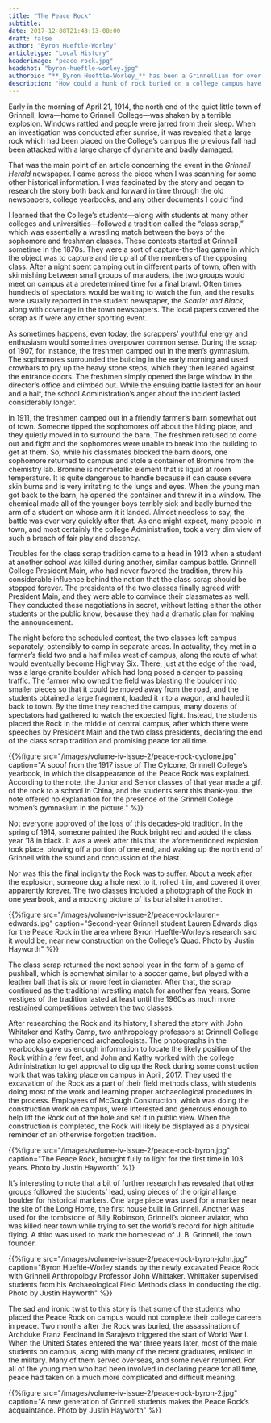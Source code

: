 ```yaml
---
title: "The Peace Rock"
subtitle:
date: 2017-12-08T21:43:13-08:00
draft: false
author: "Byron Hueftle-Worley"
articletype: "Local History"
headerimage: "peace-rock.jpg"
headshot: "byron-hueftle-worley.jpg"
authorbio: "**_Byron Hueftle-Worley_** has been a Grinnellian for over fifty years, and a [City Council member](https://www.grinnelliowa.gov/302/Meet-the-Members) for over eighteen. One of his hobbies is scanning early local newspaper files for interesting bits of forgotten history and town lore. He is working on a comprehensive description of the tornado of 1882 and its aftermath, which he hopes to finish “within the next fifty years.”"
description: "How could a hunk of rock buried on a college campus have so much history attached to it? This woodworker/amateur historian tells us."
---
```


Early in the morning of April 21, 1914, the north end of the quiet
little town of Grinnell, Iowa—home to Grinnell College—was shaken by a
terrible explosion. Windows rattled and people were jarred from their
sleep. When an investigation was conducted after sunrise, it was
revealed that a large rock which had been placed on the College’s campus
the previous fall had been attacked with a large charge of dynamite and
badly damaged.

That was the main point of an article concerning the event in the
*Grinnell Herald* newspaper. I came across the piece when I was scanning
for some other historical information. I was fascinated by the story and
began to research the story both back and forward in time through the
old newspapers, college yearbooks, and any other documents I could find.

I learned that the College’s students—along with students at many other
colleges and universities—followed a tradition called the “class scrap,”
which was essentially a wrestling match between the boys of the
sophomore and freshman classes. These contests started at Grinnell
sometime in the 1870s. They were a sort of capture-the-flag game in
which the object was to capture and tie up all of the members of the
opposing class. After a night spent camping out in different parts of
town, often with skirmishing between small groups of marauders, the two
groups would meet on campus at a predetermined time for a final brawl.
Often times hundreds of spectators would be waiting to watch the fun,
and the results were usually reported in the student newspaper, the
*Scarlet and Black,* along with coverage in the town newspapers. The
local papers covered the scrap as if were any other sporting event.

As sometimes happens, even today, the scrappers’ youthful energy and
enthusiasm would sometimes overpower common sense. During the scrap of
1907, for instance, the freshmen camped out in the men’s gymnasium. The
sophomores surrounded the building in the early morning and used
crowbars to pry up the heavy stone steps, which they then leaned against
the entrance doors. The freshmen simply opened the large window in the
director’s office and climbed out. While the ensuing battle lasted for
an hour and a half, the school Administration’s anger about the incident
lasted considerably longer.

In 1911, the freshmen camped out in a friendly farmer’s barn somewhat
out of town. Someone tipped the sophomores off about the hiding place,
and they quietly moved in to surround the barn. The freshmen refused to
come out and fight and the sophomores were unable to break into the
building to get at them. So, while his classmates blocked the barn
doors, one sophomore returned to campus and stole a container of Bromine
from the chemistry lab. Bromine is nonmetallic element that is liquid at
room temperature. It is quite dangerous to handle because it can cause
severe skin burns and is very irritating to the lungs and eyes. When the
young man got back to the barn, he opened the container and threw it in
a window. The chemical made all of the younger boys terribly sick and
badly burned the arm of a student on whose arm it it landed. Almost
needless to say, the battle was over very quickly after that. As one
might expect, many people in town, and most certainly the college
Administration, took a very dim view of such a breach of fair play and
decency.

Troubles for the class scrap tradition came to a head in 1913 when a
student at another school was killed during another, similar campus
battle. Grinnell College President Main, who had never favored the
tradition, threw his considerable influence behind the notion that the
class scrap should be stopped forever. The presidents of the two classes
finally agreed with President Main, and they were able to convince their
classmates as well. They conducted these negotiations in secret, without
letting either the other students or the public know, because they had a
dramatic plan for making the announcement.

The night before the scheduled contest, the two classes left campus
separately, ostensibly to camp in separate areas. In actuality, they met
in a farmer’s field two and a half miles west of campus, along the route
of what would eventually become Highway Six. There, just at the edge of
the road, was a large granite boulder which had long posed a danger to
passing traffic. The farmer who owned the field was blasting the boulder
into smaller pieces so that it could be moved away from the road, and
the students obtained a large fragment, loaded it into a wagon, and
hauled it back to town. By the time they reached the campus, many dozens
of spectators had gathered to watch the expected fight. Instead, the
students placed the Rock in the middle of central campus, after which
there were speeches by President Main and the two class presidents,
declaring the end of the class scrap tradition and promising peace for
all time.

{{%figure src="/images/volume-iv-issue-2/peace-rock-cyclone.jpg" caption="A spoof from the 1917 issue of The Cylcone, Grinnell College’s yearbook, in which the disappearance of the Peace Rock was explained. According to the note, the Junior and Senior classes of that year made a gift of the rock to a school in China, and the students sent this thank-you. the note offered no explanation for the presence of the Grinnell College women’s gymnasium in the picture." %}}

Not everyone approved of the loss of this decades-old tradition. In the
spring of 1914, someone painted the Rock bright red and added the class
year ‘18 in black. It was a week after this that the aforementioned
explosion took place, blowing off a portion of one end, and waking up
the north end of Grinnell with the sound and concussion of the blast.

Nor was this the final indignity the Rock was to suffer. About a week
after the explosion, someone dug a hole next to it, rolled it in, and
covered it over, apparently forever. The two classes included a
photograph of the Rock in one yearbook, and a mocking picture of its
burial site in another.

{{%figure src="/images/volume-iv-issue-2/peace-rock-lauren-edwards.jpg" caption="Second-year Grinnell student Lauren Edwards digs for the Peace Rock in the area where Byron Hueftle-Worley’s research said it would be, near new construction on the College’s Quad. Photo by Justin Hayworth" %}}

The class scrap returned the next school year in the form of a game of
pushball, which is somewhat similar to a soccer game, but played with a
leather ball that is six or more feet in diameter. After that, the scrap
continued as the traditional wrestling match for another few years. Some
vestiges of the tradition lasted at least until the 1960s as much more
restrained competitions between the two classes.

After researching the Rock and its history, I shared the story with John
Whitaker and Kathy Camp, two anthropology professors at Grinnell College
who are also experienced archaeologists. The photographs in the
yearbooks gave us enough information to locate the likely position of
the Rock within a few feet, and John and Kathy worked with the college
Administration to get approval to dig up the Rock during some
construction work that was taking place on campus in April, 2017. They
used the excavation of the Rock as a part of their field methods class,
with students doing most of the work and learning proper archaeological
procedures in the process. Employees of McGough Construction, which was
doing the construction work on campus, were interested and generous
enough to help lift the Rock out of the hole and set it in public view.
When the construction is completed, the Rock will likely be displayed as
a physical reminder of an otherwise forgotten tradition.

{{%figure src="/images/volume-iv-issue-2/peace-rock-byron.jpg" caption="The Peace Rock, brought fully to light for the first time in 103 years. Photo by Justin Hayworth" %}}

It’s interesting to note that a bit of further research has revealed
that other groups followed the students’ lead, using pieces of the
original large boulder for historical markers. One large piece was used
for a marker near the site of the Long Home, the first house built in
Grinnell. Another was used for the tombstone of Billy Robinson,
Grinnell’s pioneer aviator, who was killed near town while trying to set
the world’s record for high altitude flying. A third was used to mark
the homestead of J. B. Grinnell, the town founder.

{{%figure src="/images/volume-iv-issue-2/peace-rock-byron-john.jpg" caption="Byron Hueftle-Worley stands by the newly excavated Peace Rock with Grinnell Anthropology Professor John Whittaker. Whittaker supervised students from his Archaeological Field Methods class in conducting the dig. Photo by Justin Hayworth" %}}

The sad and ironic twist to this story is that some of the students who
placed the Peace Rock on campus would not complete their college careers
in peace. Two months after the Rock was buried, the assassination of
Archduke Franz Ferdinand in Sarajevo triggered the start of World War I.
When the United States entered the war three years later, most of the
male students on campus, along with many of the recent graduates,
enlisted in the military. Many of them served overseas, and some never
returned. For all of the young men who had been involved in declaring
peace for all time, peace had taken on a much more complicated and
difficult meaning.

{{%figure src="/images/volume-iv-issue-2/peace-rock-byron-2.jpg" caption="A new generation of Grinnell students makes the Peace Rock’s acquaintance. Photo by Justin Hayworth" %}}
